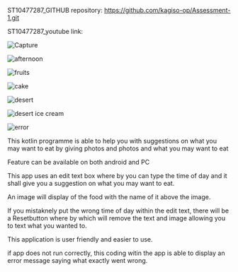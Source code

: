 ST10477287_GITHUB repository: https://github.com/kagiso-op/Assessment-1.git

ST10477287_youtube link:

![Capture](https://github.com/user-attachments/assets/85dd194d-03b3-44c8-9a08-f3feb3bdefdd)

![afternoon](https://github.com/user-attachments/assets/67e2b695-2e40-43c0-bb13-3d7157cdb5e0)

![fruits](https://github.com/user-attachments/assets/3ac19275-eaa7-4802-9471-365620449060)

![cake](https://github.com/user-attachments/assets/de13a5f3-7948-4072-b084-234d00b40c1f)

![desert](https://github.com/user-attachments/assets/b048e425-a5c2-4243-ba72-1a6a30863813)

![desert ice cream](https://github.com/user-attachments/assets/16aad64a-b1a5-45d6-b35a-71635a596afc)

![error](https://github.com/user-attachments/assets/4342cd51-7d8a-4d8b-9587-bdcf8231d4f2)

This kotlin programme is able to help you with suggestions on what you may want to eat by giving photos and photos and what you may want to eat

Feature can be available  on both android and PC

This app uses an edit text box where by you can type the time of day and it shall give you a suggestion on what you may want to eat.

An image will display of the food with the name of it above the image.

If you mistaknely put the wrong time of day within the edit text, there will be a Resetbutton where by which will remove the text and image allowing you to text what you wanted to.

This application is user friendly and easier to use.

if app does not run correctly, this coding witin the app is able to display an error message saying what exactly went wrong.
